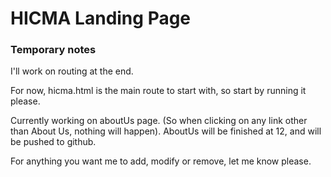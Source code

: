 # HICMA Landing Page


### Temporary notes

I'll work on routing at the end.

For now, hicma.html is the main route to start with, so start by running it please.

Currently working on aboutUs page. (So when clicking on any link other than About Us, nothing will happen). 
AboutUs will be finished at 12, and will be pushed to github.

For anything you want me to add, modify or remove, let me know please.
